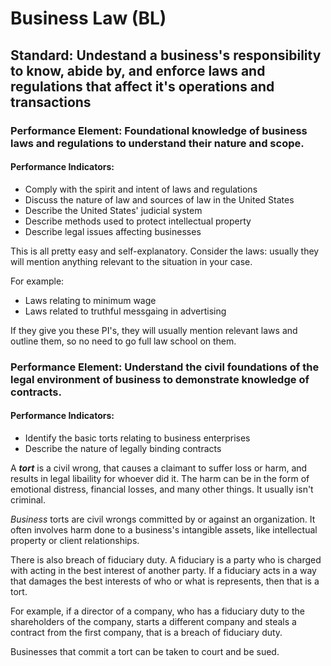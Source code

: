 # Business Law (BL)

## Standard: Undestand a business's responsibility to know, abide by, and enforce laws and regulations that affect it's operations and transactions

### Performance Element: Foundational knowledge of business laws and regulations to understand their nature and scope.

#### Performance Indicators:

* Comply with the spirit and intent of laws and regulations
* Discuss the nature of law and sources of law in the United States 
* Describe the United States' judicial system 
* Describe methods used to protect intellectual property 
* Describe legal issues affecting businesses 

This is all pretty easy and self-explanatory. Consider the laws: usually they will mention anything relevant to the situation in your case. 

For example:

* Laws relating to minimum wage
* Laws related to truthful messgaing in advertising

If they give you these PI's, they will usually mention relevant laws and outline them, so no need to go full law school on them.

### Performance Element: Understand the civil foundations of the legal environment of business to demonstrate knowledge of contracts.

#### Performance Indicators:

* Identify the basic torts relating to business enterprises 
* Describe the nature of legally binding contracts 

A ***tort*** is a civil wrong, that causes a claimant to suffer loss or harm, and results in legal libaility for whoever did it.
The harm can be in the form of emotional distress, financial losses, and many other things. It usually isn't criminal.


*Business* torts are civil wrongs committed by or against an organization. It often involves harm done to a business's intangible assets, like intellectual property or client relationships. 

There is also breach of fiduciary duty. A fiduciary is a party who is charged with acting in the best interest of another party. If a fiduciary acts in a way that damages the best interests of who or what is represents, then that is a tort. 

For example, if a director of a company, who has a fiduciary duty to the shareholders of the company, starts a different company and steals a contract from the first company, that is a breach of fiduciary duty. 

Businesses that commit a tort can be taken to court and be sued.

